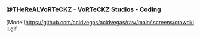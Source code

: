 ### @THeReALVoRTeCKZ - VoRTeCKZ Studios - Coding
[Model]https://github.com/acidvegas/acidvegas/raw/main/.screens/crowdkill.gif
